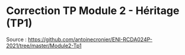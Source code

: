 # Correction TP Module 2 - Héritage (TP1)

Source : https://github.com/antoinecronier/ENI-RCDA024P-2021/tree/master/Module2-Tp1